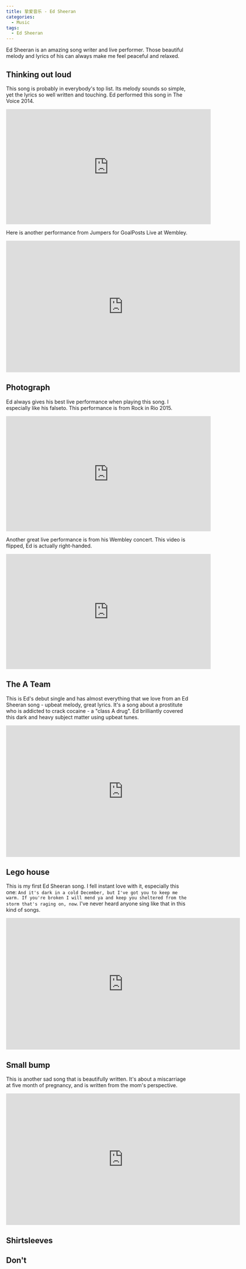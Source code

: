 ```yaml
---
title: 挚爱音乐 - Ed Sheeran
categories:
  - Music
tags:
  - Ed Sheeran
---
```


Ed Sheeran is an amazing song writer and live performer. Those beautiful melody and lyrics of his can always make me feel peaceful and relaxed.

## Thinking out loud
This song is probably in everybody's top list. Its melody sounds so simple, yet the lyrics so well written and touching. Ed performed this song in The Voice 2014.

<iframe width="560" height="315" src="https://www.youtube.com/embed/7PaUCcIPeCM" frameborder="0" allowfullscreen></iframe>

Here is another performance from Jumpers for GoalPosts Live at Wembley.

<iframe width="640" height="360" src="https://www.youtube.com/embed/l71qtHFKjrk?start=3820" frameborder="0" allowfullscreen></iframe>

## Photograph
Ed always gives his best live performance when playing this song. I especially like his falseto. This performance is from Rock in Rio 2015.

<iframe width="560" height="315" src="https://www.youtube.com/embed/YIc6PdAE2kg" frameborder="0" allowfullscreen></iframe>

Another great live performance is from his Wembley concert. This video is flipped, Ed is actually right-handed.

<iframe width="560" height="315" src="https://www.youtube.com/embed/l71qtHFKjrk?start=780" frameborder="0" allowfullscreen></iframe>

## The A Team
This is Ed's debut single and has almost everything that we love from an Ed Sheeran song - upbeat melody, great lyrics. It's a song about a prostitute who is addicted to crack cocaine - a "class A drug". Ed brilliantly covered this dark and heavy subject matter using upbeat tunes.

<iframe width="640" height="360" src="https://www.youtube.com/embed/4gYp9kfOjRc" frameborder="0" allowfullscreen></iframe>

## Lego house
This is my first Ed Sheeran song. I fell instant love with it, especially this one: `And it's dark in a cold December, but I've got you to keep me warm. If you're broken I will mend ya and keep you sheltered from the storm that's raging on, now`. I've never heard anyone sing like that in this kind of songs.

<iframe width="640" height="360" src="https://www.youtube.com/embed/Nz7nxFcSkcI" frameborder="0" allowfullscreen></iframe>

## Small bump

This is another sad song that is beautifully written. It's about a miscarriage at five month of pregnancy, and is written from the mom's perspective.

<iframe width="640" height="360" src="https://www.youtube.com/embed/Npp7ZFOgpyM?list=RDNpp7ZFOgpyM" frameborder="0" allowfullscreen></iframe>

## Shirtsleeves


## Don't


